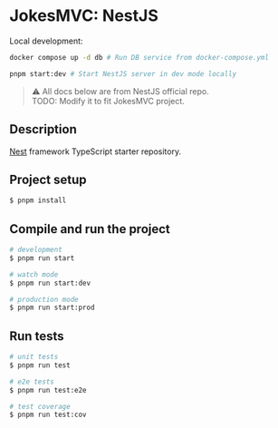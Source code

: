 # JokesMVC: NestJS

Local development:
```bash
docker compose up -d db # Run DB service from docker-compose.yml

pnpm start:dev # Start NestJS server in dev mode locally
```

> ⚠️ All docs below are from NestJS official repo.\
> TODO: Modify it to fit JokesMVC project.


## Description

[Nest](https://github.com/nestjs/nest) framework TypeScript starter repository.

## Project setup

```bash
$ pnpm install
```

## Compile and run the project

```bash
# development
$ pnpm run start

# watch mode
$ pnpm run start:dev

# production mode
$ pnpm run start:prod
```

## Run tests

```bash
# unit tests
$ pnpm run test

# e2e tests
$ pnpm run test:e2e

# test coverage
$ pnpm run test:cov
```
